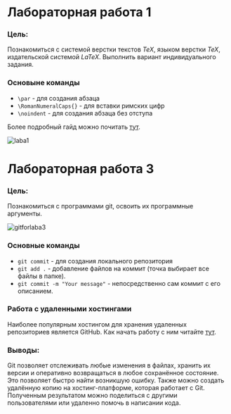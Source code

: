 # Лабораторная работа 1

### Цель:

Познакомиться с системой верстки текстов *TeX*, языком верстки *TeX*, издательской системой *LaTeX*. Выполнить вариант индивидуального задания.

### Основыне команды 

* `\par` - для создания aбзаца
* `\RomanNumeralCaps{}` - для вставки римских цифр
* `\noindent` - для создания абзаца без отступа

Более подробный гайд можно почитать [тут](https://www.overleaf.com/learn/latex/Learn_LaTeX_in_30_minutes).

![laba1](https://github.com/user-attachments/assets/796be693-5d64-4108-989d-3449c82f20cd)



# Лабораторная работа 3

### Цель:

Познакомиться с программами git, освоить их программные аргументы.

![gitforlaba3](https://github.com/user-attachments/assets/94ec80e7-636e-4c3f-afea-f7107b195124)

### Основные команды

* `git commit` - для создания локального репозитория
* `git add .` - добавление файлов на коммит (точка выбирает все файлы в папке).
* `git commit -m "Your message"` - непосредственно сам коммит с его описанием.

### Работа с удаленными хостингами

Наиболее популярным хостингом для хранения удаленных репозиториев является GitHub.
Как начать работу с ним читайте [тут](https://ru.hexlet.io/courses/intro_to_git/lessons/github/theory_unit).

### Выводы:

Git позволяет отслеживать любые изменения в файлах, хранить их версии и оперативно возвращаться в любое сохранённое состояние. Это позволяет быстро найти возникшую ошибку. Также можно создать удалённую копию на хостинг-платформе, которая работает с Git. Полученным результатом можно поделиться с другими пользователями или удаленно помочь в написании кода.
